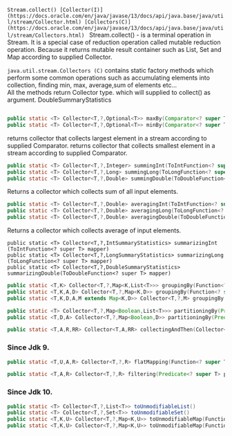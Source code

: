 `
Stream.collect()
[Collector(I)](https://docs.oracle.com/en/java/javase/13/docs/api/java.base/java/util/stream/Collector.html)
[Collectors(C)](https://docs.oracle.com/en/java/javase/13/docs/api/java.base/java/util/stream/Collectors.html) 
`
Stream.collect() - is a terminal operation in Stream. It is a special case of reduction operation called mutable reduction operation. Because it returns mutable result container such as List, Set and Map according to supplied Collector.

`java.util.stream.Collectors (C)` contains static factory methods which perform some common operations such as accumulating elements into collection, finding min, max, average,sum of elements etc...   
	All the methods return Collector type. which will supplied to collect() as argument. 
DoubleSummaryStatistics


```java

```

```java
public static <T> Collector<T,​?,​Optional<T>> maxBy​(Comparator<? super T> comparator)
public static <T> Collector<T,​?,​Optional<T>> minBy​(Comparator<? super T> comparator)
```
returns collector that collects largest element in a stream according to supplied Comparator.
returns collector that collects smallest element in a stream according to supplied Comparator.

```java
public static <T> Collector<T,​?,​Integer> summingInt​(ToIntFunction<? super T> mapper)
public static <T> Collector<T,​?,​Long> summingLong​(ToLongFunction<? super T> mapper)
public static <T> Collector<T,​?,​Double> summingDouble​(ToDoubleFunction<? super T> mapper)
```
Returns a collector which collects sum of all input elements. 

```java
public static <T> Collector<T,​?,​Double> averagingInt​(ToIntFunction<? super T> mapper)
public static <T> Collector<T,​?,​Double> averagingLong​(ToLongFunction<? super T> mapper)
public static <T> Collector<T,​?,​Double> averagingDouble​(ToDoubleFunction<? super T> mapper)
```
Returns a collector which collects average of input elements.

```
public static <T> Collector<T,​?,​IntSummaryStatistics> summarizingInt​(ToIntFunction<? super T> mapper)
public static <T> Collector<T,​?,​LongSummaryStatistics> summarizingLong​(ToLongFunction<? super T> mapper)
public static <T> Collector<T,​?,​DoubleSummaryStatistics> summarizingDouble​(ToDoubleFunction<? super T> mapper)
```


```java
public static <T,​K> Collector<T,​?,​Map<K,​List<T>>> groupingBy​(Function<? super T,​? extends K> classifier)
public static <T,​K,​A,​D> Collector<T,​?,​Map<K,​D>> groupingBy​(Function<? super T,​? extends K> classifier, Collector<? super T,​A,​D> downstream)
public static <T,​K,​D,​A,​M extends Map<K,​D>> Collector<T,​?,​M> groupingBy​(Function<? super T,​? extends K> classifier, Supplier<M> mapFactory, Collector<? super T,​A,​D> downstream)
```


```java
public static <T> Collector<T,​?,​Map<Boolean,​List<T>>> partitioningBy​(Predicate<? super T> predicate)
public static <T,​D,​A> Collector<T,​?,​Map<Boolean,​D>> partitioningBy​(Predicate<? super T> predicate, Collector<? super T,​A,​D> downstream)
```



```java
public static <T,​A,​R,​RR> Collector<T,​A,​RR> collectingAndThen​(Collector<T,​A,​R> downstream, Function<R,​RR> finisher)
```

### Since Jdk 9.
```java
public static <T,​U,​A,​R> Collector<T,​?,​R> flatMapping​(Function<? super T,​? extends Stream<? extends U>> mapper, Collector<? super U,​A,​R> downstream)

public static <T,​A,​R> Collector<T,​?,​R> filtering​(Predicate<? super T> predicate, Collector<? super T,​A,​R> downstream)
```

### Since Jdk 10.
```java
public static <T> Collector<T,​?,​List<T>> toUnmodifiableList()
public static <T> Collector<T,​?,​Set<T>> toUnmodifiableSet()
public static <T,​K,​U> Collector<T,​?,​Map<K,​U>> toUnmodifiableMap​(Function<? super T,​? extends K> keyMapper, Function<? super T,​? extends U> valueMapper)
public static <T,​K,​U> Collector<T,​?,​Map<K,​U>> toUnmodifiableMap​(Function<? super T,​? extends K> keyMapper, Function<? super T,​? extends U> valueMapper, BinaryOperator<U> mergeFunction)
```
